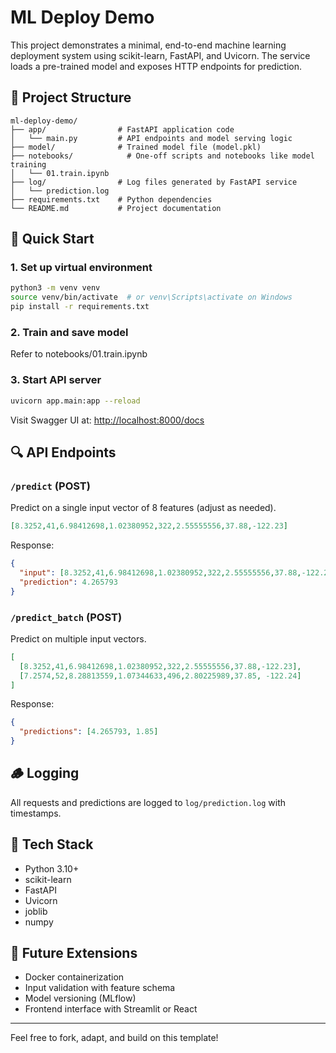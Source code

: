 # ML Deploy Demo

This project demonstrates a minimal, end-to-end machine learning deployment system using scikit-learn, FastAPI, and Uvicorn. The service loads a pre-trained model and exposes HTTP endpoints for prediction.

## 📁 Project Structure

```
ml-deploy-demo/
├── app/                # FastAPI application code
│   └── main.py         # API endpoints and model serving logic
├── model/              # Trained model file (model.pkl)
├── notebooks/            # One-off scripts and notebooks like model training
│   └── 01.train.ipynb
├── log/                # Log files generated by FastAPI service
│   └── prediction.log
├── requirements.txt    # Python dependencies
└── README.md           # Project documentation
```

## 🚀 Quick Start

### 1. Set up virtual environment
```bash
python3 -m venv venv
source venv/bin/activate  # or venv\Scripts\activate on Windows
pip install -r requirements.txt
```

### 2. Train and save model
Refer to notebooks/01.train.ipynb

### 3. Start API server
```bash
uvicorn app.main:app --reload
```

Visit Swagger UI at: [http://localhost:8000/docs](http://localhost:8000/docs)

## 🔍 API Endpoints

### `/predict` (POST)
Predict on a single input vector of 8 features (adjust as needed).
```json
[8.3252,41,6.98412698,1.02380952,322,2.55555556,37.88,-122.23]
```
Response:
```json
{
  "input": [8.3252,41,6.98412698,1.02380952,322,2.55555556,37.88,-122.23],
  "prediction": 4.265793
}
```

### `/predict_batch` (POST)
Predict on multiple input vectors.
```json
[
  [8.3252,41,6.98412698,1.02380952,322,2.55555556,37.88,-122.23],
  [7.2574,52,8.28813559,1.07344633,496,2.80225989,37.85, -122.24]
]
```
Response:
```json
{
  "predictions": [4.265793, 1.85]
}
```

## 🪵 Logging
All requests and predictions are logged to `log/prediction.log` with timestamps.

## 🧱 Tech Stack
- Python 3.10+
- scikit-learn
- FastAPI
- Uvicorn
- joblib
- numpy

## 📌 Future Extensions
- Docker containerization
- Input validation with feature schema
- Model versioning (MLflow)
- Frontend interface with Streamlit or React

---

Feel free to fork, adapt, and build on this template!